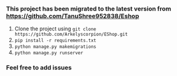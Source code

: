 ### This project has been migrated to the latest version from https://github.com/TanuShree952838/Eshop
1. Clone the project using `git clone https://github.com/Arkelyscorpion/EShop.git`
2. `pip install -r requirements.txt`
3. `python manage.py makemigrations`
4. `python manage.py runserver`

### Feel free to add issues
